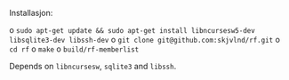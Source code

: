 Installasjon:

o `sudo apt-get update && sudo apt-get install libncursesw5-dev libsqlite3-dev libssh-dev`
o `git clone git@github.com:skjvlnd/rf.git`
o `cd rf`
o `make`
o `build/rf-memberlist`

Depends on `libncursesw`, `sqlite3` and `libssh`.
